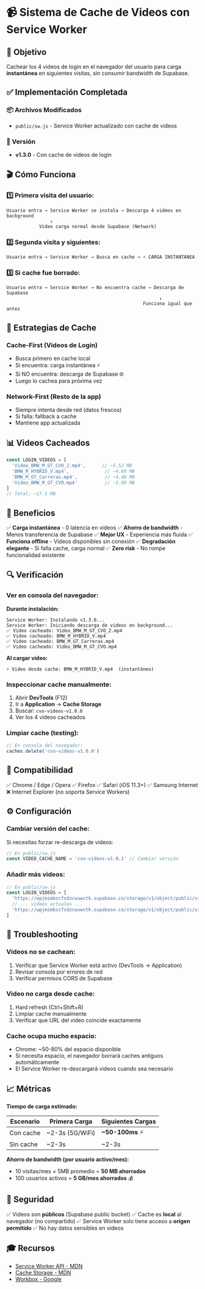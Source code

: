 # 📹 Sistema de Cache de Videos con Service Worker

## 🎯 Objetivo

Cachear los 4 videos de login en el navegador del usuario para carga **instantánea** en siguientes visitas, sin consumir bandwidth de Supabase.

## ✅ Implementación Completada

### 📦 Archivos Modificados
- `public/sw.js` - Service Worker actualizado con cache de videos

### 🔧 Versión
- **v1.3.0** - Con cache de videos de login

## 🎬 Cómo Funciona

### 1️⃣ **Primera visita del usuario:**
```
Usuario entra → Service Worker se instala → Descarga 4 videos en background
                ↓
            Video carga normal desde Supabase (Network)
```

### 2️⃣ **Segunda visita y siguientes:**
```
Usuario entra → Service Worker → Busca en cache → ⚡ CARGA INSTANTÁNEA
```

### 3️⃣ **Si cache fue borrado:**
```
Usuario entra → Service Worker → No encuentra cache → Descarga de Supabase
                                                        ↓
                                                  Funciona igual que antes
```

## 🎨 Estrategias de Cache

### **Cache-First (Videos de Login)**
- Busca primero en cache local
- Si encuentra: carga instantánea ⚡
- Si NO encuentra: descarga de Supabase 🌐
- Luego lo cachea para próxima vez

### **Network-First (Resto de la app)**
- Siempre intenta desde red (datos frescos)
- Si falla: fallback a cache
- Mantiene app actualizada

## 📊 Videos Cacheados

```javascript
const LOGIN_VIDEOS = [
  'Video_BMW_M_GT_CVO_2.mp4',      // ~5.52 MB
  'BMW_M_HYBRID_V.mp4',             // ~4.60 MB
  'BMW_M_GT_Carreras.mp4',          // ~4.40 MB
  'Video_BMW_M_GT_CVO.mp4'          // ~3.00 MB
]
// Total: ~17.5 MB
```

## 🚀 Beneficios

✅ **Carga instantánea** - 0 latencia en videos
✅ **Ahorro de bandwidth** - Menos transferencia de Supabase
✅ **Mejor UX** - Experiencia más fluida
✅ **Funciona offline** - Videos disponibles sin conexión
✅ **Degradación elegante** - Si falla cache, carga normal
✅ **Zero risk** - No rompe funcionalidad existente

## 🔍 Verificación

### **Ver en consola del navegador:**

**Durante instalación:**
```
Service Worker: Instalando v1.3.0...
Service Worker: Iniciando descarga de videos en background...
✅ Video cacheado: Video_BMW_M_GT_CVO_2.mp4
✅ Video cacheado: BMW_M_HYBRID_V.mp4
✅ Video cacheado: BMW_M_GT_Carreras.mp4
✅ Video cacheado: Video_BMW_M_GT_CVO.mp4
```

**Al cargar video:**
```
⚡ Video desde cache: BMW_M_HYBRID_V.mp4  (instantáneo)
```

### **Inspeccionar cache manualmente:**

1. Abrir **DevTools** (F12)
2. Ir a **Application** → **Cache Storage**
3. Buscar: `cvo-videos-v1.0.0`
4. Ver los 4 videos cacheados

### **Limpiar cache (testing):**

```javascript
// En consola del navegador:
caches.delete('cvo-videos-v1.0.0')
```

## 📱 Compatibilidad

✅ Chrome / Edge / Opera
✅ Firefox
✅ Safari (iOS 11.3+)
✅ Samsung Internet
❌ Internet Explorer (no soporta Service Workers)

## ⚙️ Configuración

### **Cambiar versión del cache:**

Si necesitas forzar re-descarga de videos:

```javascript
// En public/sw.js
const VIDEO_CACHE_NAME = 'cvo-videos-v1.0.1' // Cambiar versión
```

### **Añadir más videos:**

```javascript
// En public/sw.js
const LOGIN_VIDEOS = [
  'https://wpjmimbscfsdzcwuwctk.supabase.co/storage/v1/object/public/videos/Video_BMW_M_GT_CVO_2.mp4',
  // ... videos actuales ...
  'https://wpjmimbscfsdzcwuwctk.supabase.co/storage/v1/object/public/videos/NUEVO_VIDEO.mp4' // Añadir aquí
]
```

## 🐛 Troubleshooting

### **Videos no se cachean:**
1. Verificar que Service Worker está activo (DevTools → Application)
2. Revisar consola por errores de red
3. Verificar permisos CORS de Supabase

### **Video no carga desde cache:**
1. Hard refresh (Ctrl+Shift+R)
2. Limpiar cache manualmente
3. Verificar que URL del video coincide exactamente

### **Cache ocupa mucho espacio:**
- Chrome: ~50-80% del espacio disponible
- Si necesita espacio, el navegador borrará caches antiguos automáticamente
- El Service Worker re-descargará videos cuando sea necesario

## 📈 Métricas

**Tiempo de carga estimado:**

| Escenario | Primera Carga | Siguientes Cargas |
|-----------|---------------|-------------------|
| Con cache | ~2-3s (5G/WiFi) | **~50-100ms** ⚡ |
| Sin cache | ~2-3s | ~2-3s |

**Ahorro de bandwidth (por usuario activo/mes):**
- 10 visitas/mes × 5MB promedio = **50 MB ahorrados**
- 100 usuarios activos = **5 GB/mes ahorrados** 💰

## 🔐 Seguridad

✅ Videos son **públicos** (Supabase public bucket)
✅ Cache es **local** al navegador (no compartido)
✅ Service Worker solo tiene acceso a **origen permitido**
✅ No hay datos sensibles en videos

## 🎓 Recursos

- [Service Worker API - MDN](https://developer.mozilla.org/en-US/docs/Web/API/Service_Worker_API)
- [Cache Storage - MDN](https://developer.mozilla.org/en-US/docs/Web/API/CacheStorage)
- [Workbox - Google](https://developers.google.com/web/tools/workbox)

